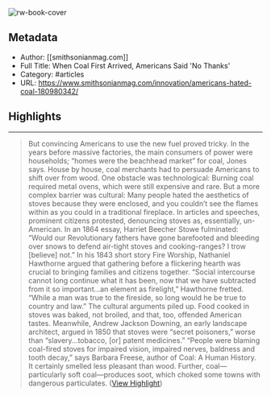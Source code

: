 ![rw-book-cover](https://readwise-assets.s3.amazonaws.com/static/images/article3.5c705a01b476.png)

## Metadata
- Author: [[smithsonianmag.com]]
- Full Title: When Coal First Arrived, Americans Said 'No Thanks'
- Category: #articles
- URL: https://www.smithsonianmag.com/innovation/americans-hated-coal-180980342/

## Highlights
***

> But convincing Americans to use the new fuel proved tricky. In the years before massive factories, the main consumers of power were households; “homes were the beachhead market” for coal, Jones says. House by house, coal merchants had to persuade Americans to shift over from wood.
> One obstacle was technological: Burning coal required metal ovens, which were still expensive and rare. But a more complex barrier was cultural: Many people hated the aesthetics of stoves because they were enclosed, and you couldn’t see the flames within as you could in a traditional fireplace. In articles and speeches, prominent citizens protested, denouncing stoves as, essentially, un-American.
> In an 1864 essay, Harriet Beecher Stowe fulminated: “Would our Revolutionary fathers have gone barefooted and bleeding over snows to defend air-tight stoves and cooking-ranges? I trow [believe] not.” In his 1843 short story Fire Worship, Nathaniel Hawthorne argued that gathering before a flickering hearth was crucial to bringing families and citizens together.
> “Social intercourse cannot long continue what it has been, now that we have subtracted from it so important...an element as firelight,” Hawthorne fretted. “While a man was true to the fireside, so long would he be true to country and law.”
> The cultural arguments piled up. Food cooked in stoves was baked, not broiled, and that, too, offended American tastes. Meanwhile, Andrew Jackson Downing, an early landscape architect, argued in 1850 that stoves were “secret poisoners,” worse than “slavery...tobacco, [or] patent medicines.”
> “People were blaming coal-fired stoves for impaired vision, impaired nerves, baldness and tooth decay,” says Barbara Freese, author of Coal: A Human History. It certainly smelled less pleasant than wood. Further, coal—particularly soft coal—produces soot, which choked some towns with dangerous particulates. ([View Highlight](https://instapaper.com/read/1520819908/20044059))

